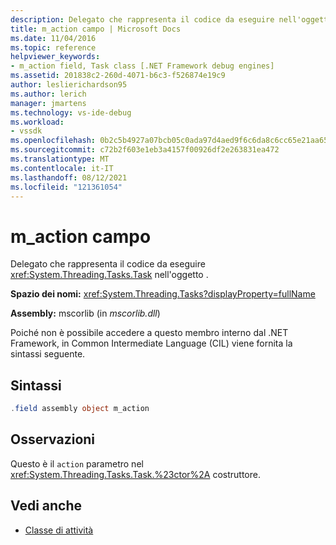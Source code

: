 ```yaml
---
description: Delegato che rappresenta il codice da eseguire nell'oggetto System.Threading.Tasks.Task.
title: m_action campo | Microsoft Docs
ms.date: 11/04/2016
ms.topic: reference
helpviewer_keywords:
- m_action field, Task class [.NET Framework debug engines]
ms.assetid: 201838c2-260d-4071-b6c3-f526874e19c9
author: leslierichardson95
ms.author: lerich
manager: jmartens
ms.technology: vs-ide-debug
ms.workload:
- vssdk
ms.openlocfilehash: 0b2c5b4927a07bcb05c0ada97d4aed9f6c6da8c6cc65e21aa65fc3e40af1996c
ms.sourcegitcommit: c72b2f603e1eb3a4157f00926df2e263831ea472
ms.translationtype: MT
ms.contentlocale: it-IT
ms.lasthandoff: 08/12/2021
ms.locfileid: "121361054"
---
```

# <a name="m_action-field"></a>m_action campo
Delegato che rappresenta il codice da eseguire <xref:System.Threading.Tasks.Task> nell'oggetto .

 **Spazio dei nomi:** <xref:System.Threading.Tasks?displayProperty=fullName>

 **Assembly:** mscorlib (in *mscorlib.dll*)

 Poiché non è possibile accedere a questo membro interno dal .NET Framework, in Common Intermediate Language (CIL) viene fornita la sintassi seguente.

## <a name="syntax"></a>Sintassi

```csharp
.field assembly object m_action
```

## <a name="remarks"></a>Osservazioni
 Questo è il `action` parametro nel <xref:System.Threading.Tasks.Task.%23ctor%2A> costruttore.

## <a name="see-also"></a>Vedi anche
- [Classe di attività](../../extensibility/debugger/task-class-internal-members.md)
